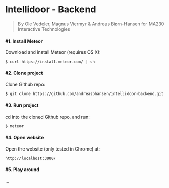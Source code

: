 # Intellidoor - Backend
> By Ole Vedeler, Magnus Viermyr & Andreas Biørn-Hansen for MA230 Interactive Technologies
#### #1. Install Meteor
Download and install Meteor (requires OS X):
````
$ curl https://install.meteor.com/ | sh
````

#### #2. Clone project
Clone Github repo:
````
$ git clone https://github.com/andreasbhansen/intellidoor-backend.git
````

#### #3. Run project
cd into the cloned Github repo, and run:
````
$ meteor
````

#### #4. Open website
Open the website (only tested in Chrome) at:
````
http://localhost:3000/
````

#### #5. Play around
...
